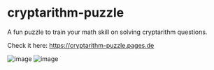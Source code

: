 # cryptarithm-puzzle

A fun puzzle to train your math skill on solving cryptarithm questions.

Check it here: https://cryptarithm-puzzle.pages.de

![image](https://github.com/Farhan-slurrp/cryptarithm-puzzle/assets/58872254/97c644fc-f202-4159-8450-efd51fc6895b) ![image](https://github.com/user-attachments/assets/3b8df097-c438-48e1-8ae7-21344dfb1f81)



